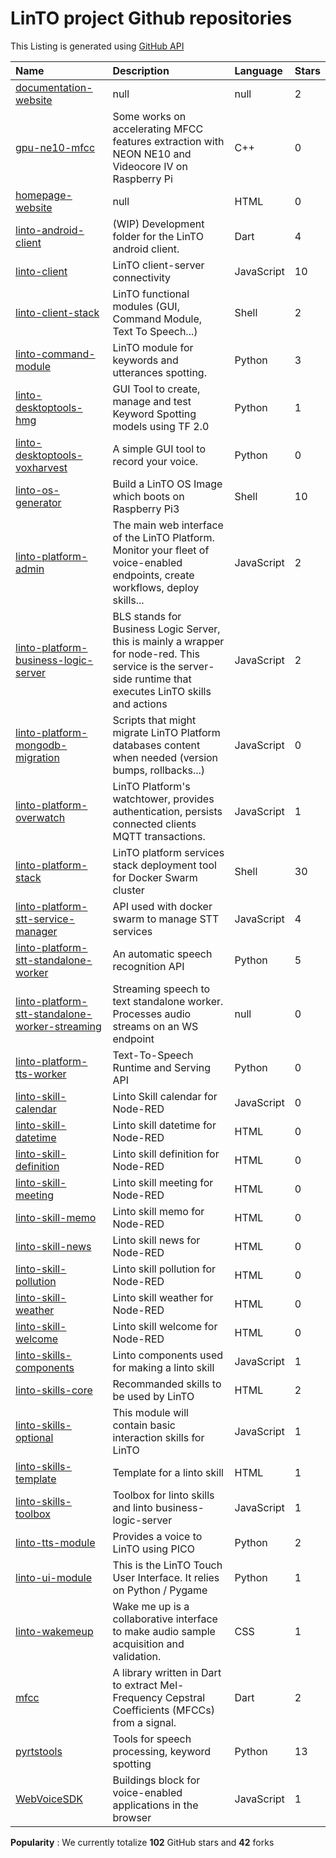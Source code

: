 # LinTO project Github repositories
 This Listing is generated using [GitHub API](https://api.github.com/users/linto-ai/repos)

| Name | Description | Language | Stars |
|:-|:-|:-|:-|
|[documentation-website](https://api.github.com/repos/linto-ai/documentation-website)|null|null|2|
|[gpu-ne10-mfcc](https://api.github.com/repos/linto-ai/gpu-ne10-mfcc)|Some works on accelerating MFCC features extraction with NEON NE10 and Videocore IV on Raspberry Pi|C++|0|
|[homepage-website](https://api.github.com/repos/linto-ai/homepage-website)|null|HTML|0|
|[linto-android-client](https://api.github.com/repos/linto-ai/linto-android-client)|(WIP) Development folder for the LinTO android client.|Dart|4|
|[linto-client](https://api.github.com/repos/linto-ai/linto-client)|LinTO client-server connectivity|JavaScript|10|
|[linto-client-stack](https://api.github.com/repos/linto-ai/linto-client-stack)|LinTO functional modules (GUI, Command Module, Text To Speech...)|Shell|2|
|[linto-command-module](https://api.github.com/repos/linto-ai/linto-command-module)|LinTO module for keywords and utterances spotting.|Python|3|
|[linto-desktoptools-hmg](https://api.github.com/repos/linto-ai/linto-desktoptools-hmg)|GUI Tool to create, manage and test Keyword Spotting models using TF 2.0|Python|1|
|[linto-desktoptools-voxharvest](https://api.github.com/repos/linto-ai/linto-desktoptools-voxharvest)|A simple GUI tool to record your voice. |Python|0|
|[linto-os-generator](https://api.github.com/repos/linto-ai/linto-os-generator)|Build a LinTO OS Image which boots on Raspberry Pi3|Shell|10|
|[linto-platform-admin](https://api.github.com/repos/linto-ai/linto-platform-admin)|The main web interface of the LinTO Platform. Monitor your fleet of voice-enabled endpoints, create workflows, deploy skills...|JavaScript|2|
|[linto-platform-business-logic-server](https://api.github.com/repos/linto-ai/linto-platform-business-logic-server)|BLS stands for Business Logic Server, this is mainly a wrapper for node-red. This service is the server-side runtime that executes LinTO skills and actions|JavaScript|2|
|[linto-platform-mongodb-migration](https://api.github.com/repos/linto-ai/linto-platform-mongodb-migration)|Scripts that might migrate LinTO Platform databases content when needed (version bumps, rollbacks...)|JavaScript|0|
|[linto-platform-overwatch](https://api.github.com/repos/linto-ai/linto-platform-overwatch)|LinTO Platform's watchtower, provides authentication, persists connected clients MQTT transactions.|JavaScript|1|
|[linto-platform-stack](https://api.github.com/repos/linto-ai/linto-platform-stack)|LinTO platform services stack deployment tool for Docker Swarm cluster|Shell|30|
|[linto-platform-stt-service-manager](https://api.github.com/repos/linto-ai/linto-platform-stt-service-manager)|API used with docker swarm to manage STT services|JavaScript|4|
|[linto-platform-stt-standalone-worker](https://api.github.com/repos/linto-ai/linto-platform-stt-standalone-worker)|An automatic speech recognition API|Python|5|
|[linto-platform-stt-standalone-worker-streaming](https://api.github.com/repos/linto-ai/linto-platform-stt-standalone-worker-streaming)|Streaming speech to text standalone worker. Processes audio streams on an WS endpoint|null|0|
|[linto-platform-tts-worker](https://api.github.com/repos/linto-ai/linto-platform-tts-worker)|Text-To-Speech Runtime and Serving API|Python|0|
|[linto-skill-calendar](https://api.github.com/repos/linto-ai/linto-skill-calendar)|Linto Skill calendar for Node-RED|JavaScript|0|
|[linto-skill-datetime](https://api.github.com/repos/linto-ai/linto-skill-datetime)|Linto skill datetime for Node-RED|HTML|0|
|[linto-skill-definition](https://api.github.com/repos/linto-ai/linto-skill-definition)|Linto skill definition for Node-RED|HTML|0|
|[linto-skill-meeting](https://api.github.com/repos/linto-ai/linto-skill-meeting)|Linto skill meeting for Node-RED|HTML|0|
|[linto-skill-memo](https://api.github.com/repos/linto-ai/linto-skill-memo)|Linto skill memo for Node-RED|HTML|0|
|[linto-skill-news](https://api.github.com/repos/linto-ai/linto-skill-news)|Linto skill news for Node-RED|HTML|0|
|[linto-skill-pollution](https://api.github.com/repos/linto-ai/linto-skill-pollution)|Linto skill pollution for Node-RED|HTML|0|
|[linto-skill-weather](https://api.github.com/repos/linto-ai/linto-skill-weather)|Linto skill weather for Node-RED|HTML|0|
|[linto-skill-welcome](https://api.github.com/repos/linto-ai/linto-skill-welcome)|Linto skill welcome for Node-RED|HTML|0|
|[linto-skills-components](https://api.github.com/repos/linto-ai/linto-skills-components)|Linto components used for making a linto skill|JavaScript|1|
|[linto-skills-core](https://api.github.com/repos/linto-ai/linto-skills-core)|Recommanded skills to be used by LinTO|HTML|2|
|[linto-skills-optional](https://api.github.com/repos/linto-ai/linto-skills-optional)|This module will contain basic interaction skills for LinTO|JavaScript|1|
|[linto-skills-template](https://api.github.com/repos/linto-ai/linto-skills-template)|Template for a linto skill|HTML|1|
|[linto-skills-toolbox](https://api.github.com/repos/linto-ai/linto-skills-toolbox)|Toolbox for linto skills and linto business-logic-server|JavaScript|1|
|[linto-tts-module](https://api.github.com/repos/linto-ai/linto-tts-module)|Provides a voice to LinTO using PICO|Python|2|
|[linto-ui-module](https://api.github.com/repos/linto-ai/linto-ui-module)|This is the LinTO Touch User Interface. It relies on Python / Pygame|Python|1|
|[linto-wakemeup](https://api.github.com/repos/linto-ai/linto-wakemeup)|Wake me up is a collaborative interface to make audio sample acquisition and validation.|CSS|1|
|[mfcc](https://api.github.com/repos/linto-ai/mfcc)|A library written in Dart to extract Mel-Frequency Cepstral Coefficients (MFCCs) from a signal.|Dart|2|
|[pyrtstools](https://api.github.com/repos/linto-ai/pyrtstools)|Tools for speech processing, keyword spotting|Python|13|
|[WebVoiceSDK](https://api.github.com/repos/linto-ai/WebVoiceSDK)|Buildings block for voice-enabled applications in the browser|JavaScript|1|

__Popularity__ : We currently totalize __102__ GitHub stars and __42__ forks 
